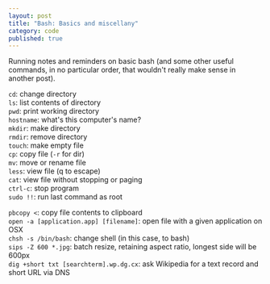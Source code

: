 ```yaml
---
layout: post
title: "Bash: Basics and miscellany"
category: code
published: true
---
```


Running notes and reminders on basic bash (and some other useful commands, in no particular order, that wouldn't really make sense in another post).  
  
<code>cd</code>: change directory  
<code>ls</code>: list contents of directory  
<code>pwd</code>: print working directory  
<code>hostname</code>: what's this computer's name?  
<code>mkdir</code>: make directory  
<code>rmdir</code>: remove directory  
<code>touch</code>: make empty file  
<code>cp</code>: copy file (<code>-r</code> for dir)  
<code>mv</code>: move or rename file  
<code>less</code>: view file (q to escape)  
<code>cat</code>: view file without stopping or paging  
<code>ctrl-c</code>: stop program  
<code>sudo !!</code>: run last command as root
  
<code>pbcopy <</code>: copy file contents to clipboard  
<code>open -a [application.app] [filename]</code>: open file with a given application on OSX  
<code>chsh -s /bin/bash</code>: change shell (in this case, to bash)  
<code>sips -Z 600 *.jpg</code>: batch resize, retaining aspect ratio, longest side will be 600px  
<code>dig +short txt [searchterm].wp.dg.cx</code>: ask Wikipedia for a text record and short URL via DNS